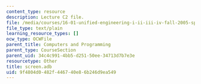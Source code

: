 ```yaml
---
content_type: resource
description: Lecture C2 file.
file: /media/courses/16-01-unified-engineering-i-ii-iii-iv-fall-2005-spring-2006/9f4804d0482f446740e86b246d9ea549_screen.adb
file_type: text/plain
learning_resource_types: []
ocw_type: OCWFile
parent_title: Computers and Programming
parent_type: CourseSection
parent_uid: 34c4c991-4bb5-d251-50ee-34713d7b7e3e
resourcetype: Other
title: screen.adb
uid: 9f4804d0-482f-4467-40e8-6b246d9ea549
---
```

